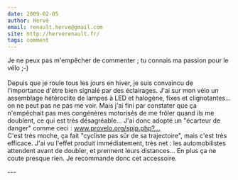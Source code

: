 ```yaml
---
date: 2009-02-05
author: Hervé
email: renault.herve@gmail.com
site: http://herverenault.fr/
tags: comment
---
```


<p>Je ne peux pas m'empêcher de commenter ; tu connais ma passion pour le vélo ;-)<br />
<br />
Depuis que je roule tous les jours en hiver, je suis convaincu de l'importance d'être bien signalé par des éclairages. J'ai sur mon vélo un assemblage hétéroclite de lampes à LED et halogène, fixes et clignotantes... on ne peut pas ne pas me voir. Mais j'ai fini par constater que ça n'empêchait pas mes congénères motorisés de me frôler quand ils me doublent, ce qui est très désagréable... J'ai donc adopté un "écarteur de danger" comme ceci : <a href="http://www.provelo.org/spip.php?article922" title="http://www.provelo.org/spip.php?article922" rel="nofollow">www.provelo.org/spip.php?...</a><br />
C'est très moche, ça fait "cycliste pas sûr de sa trajectoire", mais c'est très efficace. J'ai vu l'effet produit immédiatement, très net : les automobilistes attendent avant de doubler, et prennent leurs distances... En plus ça ne coute presque rien. Je recommande donc cet accessoire.</p>
---